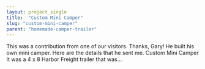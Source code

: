 ```yaml
---
layout: project_single
title:  "Custom Mini Camper"
slug: "custom-mini-camper"
parent: "homemade-camper-trailer"
---
```

This was a contribution from one of our visitors. Thanks, Gary! He built his own mini camper. Here are the details that he sent me. Custom Mini Camper It was a 4 x 8 Harbor Freight trailer that was…